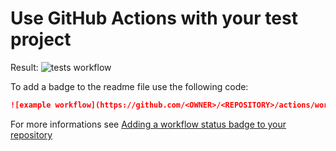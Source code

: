 # Use GitHub Actions with your test project

Result: ![tests workflow](https://github.com/GuidoZam/GitHub-actions-and-tests/actions/workflows/testAction.yml/badge.svg)

To add a badge to the readme file use the following code:

```markdown
![example workflow](https://github.com/<OWNER>/<REPOSITORY>/actions/workflows/<WORKFLOW_FILE>/badge.svg)
```

For more informations see [Adding a workflow status badge to your repository](https://docs.github.com/en/actions/monitoring-and-troubleshooting-workflows/adding-a-workflow-status-badge)